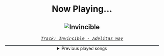 <div align="center"> 
<h1>Now Playing...</h1>

![Invincible](https://i.scdn.co/image/ab67616d00001e029510924e4d72819a601a729d)
--
_<samp><a href="https://open.spotify.com/track/4FthwGFz9SVZgCVqxNXsSK">Track: Invincible - Adelitas Way</a></samp>_

<div style="border: 1px #4B5054 solid"></div>
<details>
  <summary>
    Previous played songs
  </summary>
  <table>
    <thead>
      <tr>
        <th>
          Artist
        </th>
        <th>
          Song
        </th>
        <th>
          Link
        </th>
      </tr>
    </thead>
    <tbody>
      <tr><td>Adelitas Way</td><td>Invincible</td><td><a href="https://open.spotify.com/track/4FthwGFz9SVZgCVqxNXsSK">https://open.spotify.com/track/4FthwGFz9SVZgCVqxNXsSK</a></td></tr><tr><td>Violet Orlandi</td><td>Montero (Call Me By Your Name)</td><td><a href="https://open.spotify.com/track/6p9FSKtNNbzVJwr5S9HZHv">https://open.spotify.com/track/6p9FSKtNNbzVJwr5S9HZHv</a></td></tr><tr><td>Jonathan Young</td><td>Randy Dandy Oh</td><td><a href="https://open.spotify.com/track/2qZAPla0Uijwa5OWOT2fIa">https://open.spotify.com/track/2qZAPla0Uijwa5OWOT2fIa</a></td></tr><tr><td>Jonathan Young</td><td>Numb</td><td><a href="https://open.spotify.com/track/3X92d3BPJPrIstMse2DMfm">https://open.spotify.com/track/3X92d3BPJPrIstMse2DMfm</a></td></tr><tr><td>Halocene</td><td>All The Things She Said</td><td><a href="https://open.spotify.com/track/1hh871x90AebdvzvMB6JW2">https://open.spotify.com/track/1hh871x90AebdvzvMB6JW2</a></td></tr><tr><td>Jonathan Young</td><td>Crawling</td><td><a href="https://open.spotify.com/track/30s4vNqKunwwiivLTyEMR6">https://open.spotify.com/track/30s4vNqKunwwiivLTyEMR6</a></td></tr><tr><td>Jonathan Young</td><td>POP/STARS</td><td><a href="https://open.spotify.com/track/1Djj5iZPith3seJyd9PBco">https://open.spotify.com/track/1Djj5iZPith3seJyd9PBco</a></td></tr><tr><td>Jonathan Young</td><td>Photograph</td><td><a href="https://open.spotify.com/track/1dSfJX7b7zZ6QqoV7fIEhB">https://open.spotify.com/track/1dSfJX7b7zZ6QqoV7fIEhB</a></td></tr><tr><td>Jonathan Young</td><td>Down With the Sickness</td><td><a href="https://open.spotify.com/track/4TI8FI1RuqyZgHaW1G2m8z">https://open.spotify.com/track/4TI8FI1RuqyZgHaW1G2m8z</a></td></tr><tr><td>Jonathan Young</td><td>Emperor's New Clothes</td><td><a href="https://open.spotify.com/track/5XcHRAkNCPJmjqFQINdQ2e">https://open.spotify.com/track/5XcHRAkNCPJmjqFQINdQ2e</a></td></tr><tr><td>Jonathan Young</td><td>Livin' La Vida Loca</td><td><a href="https://open.spotify.com/track/4Sltv1EeWczZ9NfdsVvqQl">https://open.spotify.com/track/4Sltv1EeWczZ9NfdsVvqQl</a></td></tr><tr><td>Halocene</td><td>Bring Me To Life</td><td><a href="https://open.spotify.com/track/1ehkEQSYx7CDxcSlADtv0x">https://open.spotify.com/track/1ehkEQSYx7CDxcSlADtv0x</a></td></tr><tr><td>Jonathan Young</td><td>What I've Done</td><td><a href="https://open.spotify.com/track/1BLwJeUGDvmTOEe8G2B1LY">https://open.spotify.com/track/1BLwJeUGDvmTOEe8G2B1LY</a></td></tr><tr><td>Jonathan Young</td><td>Diary of Jane</td><td><a href="https://open.spotify.com/track/0CWhFJYrXL8H214rcKACFc">https://open.spotify.com/track/0CWhFJYrXL8H214rcKACFc</a></td></tr><tr><td>Our Last Night</td><td>Shape of You - Rock</td><td><a href="https://open.spotify.com/track/7hH4dSp71EOv3XS57e8CYu">https://open.spotify.com/track/7hH4dSp71EOv3XS57e8CYu</a></td></tr><tr><td>Jonathan Young</td><td>Pop</td><td><a href="https://open.spotify.com/track/3LDofj4WiXalsD8QGFQJob">https://open.spotify.com/track/3LDofj4WiXalsD8QGFQJob</a></td></tr><tr><td>Jonathan Young</td><td>Bleed It Out</td><td><a href="https://open.spotify.com/track/3tmMKVDAmPRQk94JM1flit">https://open.spotify.com/track/3tmMKVDAmPRQk94JM1flit</a></td></tr><tr><td>Jonathan Young</td><td>Blow Me Away</td><td><a href="https://open.spotify.com/track/3KQPOb4apBB8MGHxlvkmlY">https://open.spotify.com/track/3KQPOb4apBB8MGHxlvkmlY</a></td></tr><tr><td>Jonathan Young</td><td>Through the Fire and Flames</td><td><a href="https://open.spotify.com/track/3U7t6YE5hiS6ldO0Ll7fvZ">https://open.spotify.com/track/3U7t6YE5hiS6ldO0Ll7fvZ</a></td></tr><tr><td>Jonathan Young</td><td>Another Life</td><td><a href="https://open.spotify.com/track/2lnZf4BtXgypW8I8Ys4Ap2">https://open.spotify.com/track/2lnZf4BtXgypW8I8Ys4Ap2</a></td></tr>
    </tbody>
  </table>
</details>

</div>
